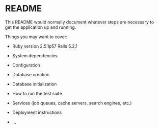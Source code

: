 # README

This README would normally document whatever steps are necessary to get the
application up and running.

Things you may want to cover:

* Ruby version
  2.5.1p57 Rails 5.2.1
* System dependencies

* Configuration

* Database creation

* Database initialization

* How to run the test suite

* Services (job queues, cache servers, search engines, etc.)

* Deployment instructions

* ...
